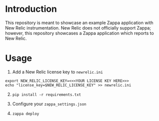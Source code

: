 Introduction
============

This repository is meant to showcase an example Zappa application with New Relic instrumentation.
New Relic does not officially support Zappa; however, this repository showcases a Zappa application which reports to New Relic.

Usage
======

1. Add a New Relic license key to `newrelic.ini`
```
export NEW_RELIC_LICENSE_KEY=<<<YOUR LICENSE KEY HERE>>>
echo "license_key=$NEW_RELIC_LICENSE_KEY" >> newrelic.ini
```

2. `pip install -r requirements.txt`

3. Configure your `zappa_settings.json`

4. `zappa deploy`
